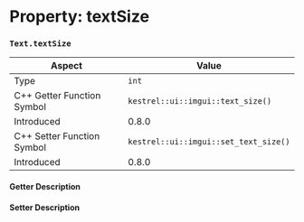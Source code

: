 
# Property: textSize
### `Text.textSize`

| Aspect | Value |
| --- | --- |
| Type | `int` |
| C++ Getter Function Symbol | `kestrel::ui::imgui::text_size()` |
| Introduced | 0.8.0 |
| C++ Setter Function Symbol | `kestrel::ui::imgui::set_text_size()` |
| Introduced | 0.8.0 |

#### Getter Description

#### Setter Description

